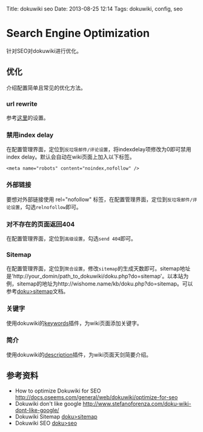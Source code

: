 Title: dokuwiki seo
Date: 2013-08-25 12:14
Tags: dokuwiki, config, seo

# Search Engine Optimization

针对SEO对dokuwiki进行优化。
## 优化

介绍配置简单且常见的优化方法。
### url rewrite

参考[这里](/tips/build_linux_host#dokuwiki_rewrite配置)的设置。
### 禁用index delay

在配置管理界面，定位到`反垃圾邮件/评论设置`，将indexdelay项修改为0即可禁用index delay。默认会自动在wiki页面上加入以下标签。

	<meta name="robots" content="noindex,nofollow" /> 

### 外部链接

要想对外部链接使用 rel="nofollow" 标签，在配置管理界面，定位到`反垃圾邮件/评论设置`，勾选`relnofollow`即可。
### 对不存在的页面返回404

在配置管理界面，定位到`高级设置`，勾选`send 404`即可。
### Sitemap

在配置管理界面，定位到`聚合设置`，修改`sitemap`的生成天数即可。sitemap地址是'http://your_domin/path_to_dokuwiki/doku.php?do=sitemap'。以本站为例，sitemap的地址为http://wishome.name/kb/doku.php?do=sitemap。可以参考[doku>sitemap](doku>sitemap)文档。
### 关键字

使用dokuwiki的[keywords](doku>plugin/keywords)插件，为wiki页面添加关键字。
### 简介

使用dokuwiki的[description](doku>plugin/description)插件，为wiki页面天剑简要介绍。


## 参考资料

*  How to optimize Dokuwiki for SEO http://docs.oseems.com/general/web/dokuwiki/optimize-for-seo
*  Dokuwiki don't like google http://www.stefanoforenza.com/doku-wiki-dont-like-google/
*  Dokuwiki Sitemap [doku>sitemap](doku>sitemap)
*  Dokuwiki SEO [doku>seo](doku>seo)

